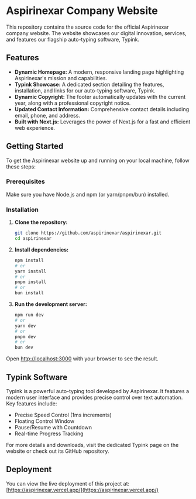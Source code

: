 # Aspirinexar Company Website

This repository contains the source code for the official Aspirinexar company website. The website showcases our digital innovation, services, and features our flagship auto-typing software, Typink.

## Features

-   **Dynamic Homepage:** A modern, responsive landing page highlighting Aspirinexar's mission and capabilities.
-   **Typink Showcase:** A dedicated section detailing the features, installation, and links for our auto-typing software, Typink.
-   **Dynamic Copyright:** The footer automatically updates with the current year, along with a professional copyright notice.
-   **Updated Contact Information:** Comprehensive contact details including email, phone, and address.
-   **Built with Next.js:** Leverages the power of Next.js for a fast and efficient web experience.

## Getting Started

To get the Aspirinexar website up and running on your local machine, follow these steps:

### Prerequisites

Make sure you have Node.js and npm (or yarn/pnpm/bun) installed.

### Installation

1.  **Clone the repository:**
    ```bash
    git clone https://github.com/aspirinexar/aspirinexar.git
    cd aspirinexar
    ```
2.  **Install dependencies:**
    ```bash
    npm install
    # or
    yarn install
    # or
    pnpm install
    # or
    bun install
    ```
3.  **Run the development server:**
    ```bash
    npm run dev
    # or
    yarn dev
    # or
    pnpm dev
    # or
    bun dev
    ```

Open [http://localhost:3000](http://localhost:3000) with your browser to see the result.

## Typink Software

Typink is a powerful auto-typing tool developed by Aspirinexar. It features a modern user interface and provides precise control over text automation. Key features include:

-   Precise Speed Control (1ms increments)
-   Floating Control Window
-   Pause/Resume with Countdown
-   Real-time Progress Tracking

For more details and downloads, visit the dedicated Typink page on the website or check out its GitHub repository.

## Deployment

You can view the live deployment of this project at:
[https://aspirinexar.vercel.app/](https://aspirinexar.vercel.app/)
